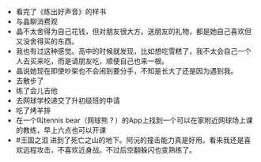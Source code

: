 - 看完了《练出好声音》的样书
- 与晶聊消费观
- 晶不太舍得为自己花钱，但对朋友很大方。送朋友的礼物，都是她自己喜欢但又没舍得买的东西。
- 我也有过这种感觉。高中的时候就发现，比如想吃雪糕了，我不太会自己一个人去买来吃，而是请朋友吃，顺便自己也来一根。
- 晶说她现在即使吵架也不会闹到要分手，不知是长大了还是因为遇到我。
- 去散步了
- 练了会儿吉他
- 去网球学校递交了升初级班的申请
- 吃了烤羊排
- 在一个叫tennis bear（网球熊？）的App上找到一个可以在家附近网球场上课的教练，早上六点也可以开课
- #王国之泪 进到了死亡之山的地下。阿沅的撞击能力真是好用。看来我还是喜欢远程攻击，不喜欢近身战。不过后空翻躲闪也变熟练了。